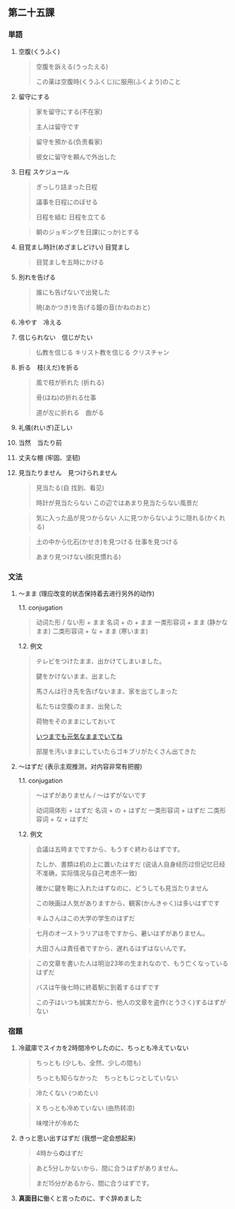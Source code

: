 ## 第二十五課

### 単語

1. 空腹(くうふく)

    > 空腹を訴える(うったえる)
    >
    > この薬は空腹時(くうふくじ)に服用(ふくよう)のこと

1. 留守にする

    > 家を留守にする(不在家)
    >
    > 主人は留守です

    > 留守を預かる(负责看家)
    >
    > 彼女に留守を頼んで外出した


1. 日程 スケジュール

    > ぎっしり詰まった日程
    >
    > 議事を日程にのぼせる
    >
    > 日程を組む
    > 日程を立てる

    > 朝のジョギングを日課(にっか)とする

1. 目覚まし時計(めざましどけい) 目覚まし

    > 目覚ましを五時にかける

1. 別れを告げる

    > 誰にも告げないで出発した
    >
    > 暁(あかつき)を告げる鐘の音(かねのおと)

1. 冷やす　冷える

1. 信じられない　信じがたい

    > 仏教を信じる
    > キリスト教を信じる
    > クリスチャン

1. 折る　枝(えだ)を折る　
    
    > 風で枝が折れた (折れる)
    >
    > 骨(ほね)の折れる仕事
    >
    > 道が左に折れる　曲がる

1. 礼儀(れいぎ)正しい

1. 当然　当たり前

1. 丈夫な棚 (牢固、坚韧)

1. 見当たりません　見つけられません

    > 見当たる(自 找到、看见)
    >
    > 時計が見当たらない
    > この辺ではあまり見当たらない風景だ
    
    > 気に入った品が見つからない
    > 人に見つからないように隠れる(かくれる)

    > 土の中から化石(かせき)を見つける
    > 仕事を見つける
    >
    > あまり見つけない顔(見慣れる)

### 文法

1. ～まま (理应改变的状态保持着去进行另外的动作)

    1.1. conjugation

    > 动词た形 / ない形 + まま
    > 名词 + の + まま
    > 一类形容词 + まま (静かなまま)
    > 二类形容词 + な + まま (寒いまま)

    1.2. 例文

    > テレビをつけたまま、出かけてしまいました。
    >
    > 鍵をかけないまま、出ました
    >
    > 馬さんは行き先を告げないまま、家を出てしまった
    >
    > 私たちは空腹のまま、出発した
    >
    > 荷物をそのままにしておいて
    >
    > [いつまでも元気なままでいてね](https://bunpro.jp/ja/grammar_points/%E3%81%BE%E3%81%BE)
    >
    > 部屋を汚いままにしていたらゴキブリがたくさん出てきた


1. ～はずだ (表示主观推测，对内容非常有把握)

    1.1. conjugation
    
    > ～はずがありません / ～はずがないです
    >
    > 动词简体形 + はずだ
    > 名词 + の + はずだ
    > 一类形容词 + はずだ
    > 二类形容词 + な + はずだ

    1.2. 例文

    > 会議は五時までですから、もうすぐ終わるはずです。
    >
    > たしか、書類は机の上に置いたはすだ (说话人自身经历过但记忆已经不准确，实际情况与自己考虑不一致)
    >
    > 確かに鍵を鞄に入れたはずなのに、どうしても見当たりません
    >
    > この映画は人気がありますから、観客(かんきゃく)は多いはずです
    >
    > キムさんはこの大学の学生のはずだ

    > 七月のオーストラリアは冬ですから、暑いはずがありません。
    >
    > 大田さんは責任者ですから、遅れるはずはないんです。

    > この文章を書いた人は明治23年の生まれなので、もう亡くなっているはずだ
    >
    > バスは午後七時に終着駅に到着するはずです
    >
    > この子はいつも誠実だから、他人の文章を盗作(とうさく)するはずがない

### 宿題

1. 冷蔵庫でスイカを2時間冷やしたのに、ちっとも冷えていない

    > ちっとも (少しも、全然、少しの間も)
    >
    > ちっとも知らなかった　ちっともじっとしていない

    > 冷たくない (つめたい)

    > X ちっとも冷めていない (由热转凉)
    >
    > 味噌汁が冷めた

1. きっと思い出すはずだ (我想一定会想起来)

    > 4時から**の**はずだ

    > あと5分しかないから、間に合うはずがありません。
    >
    > まだ15分があるから、間に合うはずです。

1. **真面目に**働くと言ったのに、すぐ辞めました
